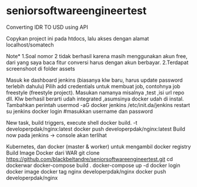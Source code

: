 # seniorsoftwareengineertest
Converting IDR TO USD using API


Copykan project ini pada htdocs, lalu akses dengan alamat localhost/somatech

Note*
1.Soal nomor 2 tidak berhasil karena masih menggunakan akun free, dari yang saya baca fitur conversi harus dengan akun berbayar.
2.Terdapat screenshoot di folder assets



Masuk ke dashboard jenkins (biasanya klw baru, harus update password terlebih dahulu)
Pilih add credentials untuk membuat job, contohnya job freestyle (freestyle project). Masukan namanya misalnya ,test ,isi url repo dll.
Klw berhasil berarti udah integrated ,asumsinya docker udah di instal.
Tambahkan perintah 
usermod -aG docker jenkins
/etc/init.da/jenkins restart
su jenkins
docker login
#masukkan username dan password

New task, build triggers, execute shell
docker build. -t developerpdak/nginx:latest
docker push developerpdak/nginx:latest
Build now pada jenkins -> console akan terlihat

Kubernetes, dan docker (master & worker) untuk mengambil docker registry 
Build Image Docker dari WAR
git clone https://github.com/blackbeltandre/seniorsoftwareengineertest.git
cd dockerwar
docker-compose build .
docker-compose up -d
docker login
docker image
docker tag nginx developerpdak/nginx
docker push developerpdak/nginx
